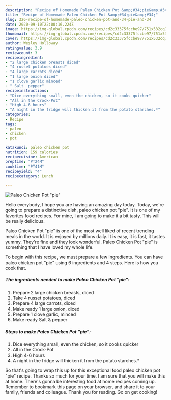```yaml
---
description: "Recipe of Homemade Paleo Chicken Pot &amp;#34;pie&amp;#34;"
title: "Recipe of Homemade Paleo Chicken Pot &amp;#34;pie&amp;#34;"
slug: 326-recipe-of-homemade-paleo-chicken-pot-and-34-pie-and-34
date: 2020-09-10T22:00:16.224Z
image: https://img-global.cpcdn.com/recipes/cd2c33375fccbe97/751x532cq70/paleo-chicken-pot-pie-recipe-main-photo.jpg
thumbnail: https://img-global.cpcdn.com/recipes/cd2c33375fccbe97/751x532cq70/paleo-chicken-pot-pie-recipe-main-photo.jpg
cover: https://img-global.cpcdn.com/recipes/cd2c33375fccbe97/751x532cq70/paleo-chicken-pot-pie-recipe-main-photo.jpg
author: Wesley Holloway
ratingvalue: 3.9
reviewcount: 3
recipeingredient:
- "2 large chicken breasts diced"
- "4 russet potatoes diced"
- "4 large carrots diced"
- "1 large onion diced"
- "1 clove garlic minced"
- " Salt  pepper"
recipeinstructions:
- "Dice everything small, even the chicken, so it cooks quicker"
- "All in the Crock-Pot"
- "High 4-6 hours"
- "A night in the fridge will thicken it from the potato starches.*"
categories:
- Recipe
tags:
- paleo
- chicken
- pot

katakunci: paleo chicken pot 
nutrition: 159 calories
recipecuisine: American
preptime: "PT24M"
cooktime: "PT41M"
recipeyield: "4"
recipecategory: Lunch

---
```



![Paleo Chicken Pot &#34;pie&#34;](https://img-global.cpcdn.com/recipes/cd2c33375fccbe97/751x532cq70/paleo-chicken-pot-pie-recipe-main-photo.jpg)

Hello everybody, I hope you are having an amazing day today. Today, we're going to prepare a distinctive dish, paleo chicken pot &#34;pie&#34;. It is one of my favorites food recipes. For mine, I am going to make it a bit tasty. This will be really delicious.

Paleo Chicken Pot &#34;pie&#34; is one of the most well liked of recent trending meals in the world. It is enjoyed by millions daily. It is easy, it is fast, it tastes yummy. They're fine and they look wonderful. Paleo Chicken Pot &#34;pie&#34; is something that I have loved my whole life.




To begin with this recipe, we must prepare a few ingredients. You can have paleo chicken pot &#34;pie&#34; using 6 ingredients and 4 steps. Here is how you cook that.

##### The ingredients needed to make Paleo Chicken Pot &#34;pie&#34;:

1. Prepare 2 large chicken breasts, diced
1. Take 4 russet potatoes, diced
1. Prepare 4 large carrots, diced
1. Make ready 1 large onion, diced
1. Prepare 1 clove garlic, minced
1. Make ready  Salt &amp; pepper




##### Steps to make Paleo Chicken Pot &#34;pie&#34;:

1. Dice everything small, even the chicken, so it cooks quicker
1. All in the Crock-Pot
1. High 4-6 hours
1. A night in the fridge will thicken it from the potato starches.*




So that's going to wrap this up for this exceptional food paleo chicken pot &#34;pie&#34; recipe. Thanks so much for your time. I am sure that you will make this at home. There's gonna be interesting food at home recipes coming up. Remember to bookmark this page on your browser, and share it to your family, friends and colleague. Thank you for reading. Go on get cooking!
